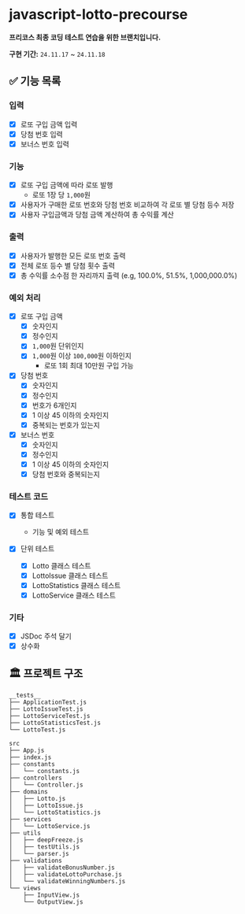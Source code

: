# javascript-lotto-precourse

**프리코스 최종 코딩 테스트 연습을 위한 브랜치입니다.**

**구현 기간:** `24.11.17` ~ `24.11.18`

## ✅ 기능 목록

### 입력

  - [x] 로또 구입 금액 입력
  - [x] 당첨 번호 입력
  - [x] 보너스 번호 입력

### 기능

  - [x] 로또 구입 금액에 따라 로또 발행
    - 로또 1장 당 `1,000`원
  - [x] 사용자가 구매한 로또 번호와 당첨 번호 비교하여 각 로또 별 당첨 등수 저장
  - [x] 사용자 구입금액과 당첨 금액 계산하여 총 수익률 계산

### 출력

  - [x] 사용자가 발행한 모든 로또 번호 출력
  - [x] 전체 로또 등수 별 당첨 횟수 출력
  - [x] 총 수익률 소수점 한 자리까지 출력 (e.g, 100.0%, 51.5%, 1,000,000.0%)

### 예외 처리

  - [x] 로또 구입 금액
    - [x] 숫자인지
    - [x] 정수인지
    - [x] `1,000`원 단위인지
    - [x] `1,000`원 이상 `100,000`원 이하인지
      - 로또 1회 최대 10만원 구입 가능

  - [x] 당첨 번호
    - [x] 숫자인지
    - [x] 정수인지
    - [x] 번호가 6개인지
    - [x] 1 이상 45 이하의 숫자인지
    - [x] 중복되는 번호가 있는지

  - [x] 보너스 번호
    - [x] 숫자인지
    - [x] 정수인지
    - [x] 1 이상 45 이하의 숫자인지
    - [x] 당첨 번호와 중복되는지

### 테스트 코드

  - [x] 통합 테스트
    - 기능 및 예외 테스트

  - [x] 단위 테스트
    - [x] Lotto 클래스 테스트
    - [x] LottoIssue 클래스 테스트
    - [x] LottoStatistics 클래스 테스트
    - [x] LottoService 클래스 테스트

### 기타

  - [x] JSDoc 주석 달기
  - [x] 상수화

## 🏛️ 프로젝트 구조
```
__tests__
├── ApplicationTest.js
├── LottoIssueTest.js
├── LottoServiceTest.js
├── LottoStatisticsTest.js
└── LottoTest.js

src
├── App.js
├── index.js
├── constants
│   └── constants.js
├── controllers
│   └── Controller.js
├── domains
│   ├── Lotto.js
│   ├── LottoIssue.js
│   └── LottoStatistics.js
├── services
│   └── LottoService.js
├── utils
│   ├── deepFreeze.js
│   ├── testUtils.js
│   └── parser.js
├── validations
│   ├── validateBonusNumber.js
│   ├── validateLottoPurchase.js
│   └── validateWinningNumbers.js
└── views
    ├── InputView.js
    └── OutputView.js
```
